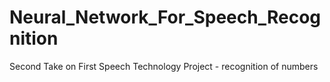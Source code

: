 # Neural_Network_For_Speech_Recognition
Second Take on First Speech Technology Project - recognition of numbers

